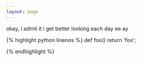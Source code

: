 ```yaml
---
layout: page
---
```


okay, i admit it i get better looking each day ee ay

{% highlight python linenos %}
def foo()
return 'foo';

{% endhighlight %}